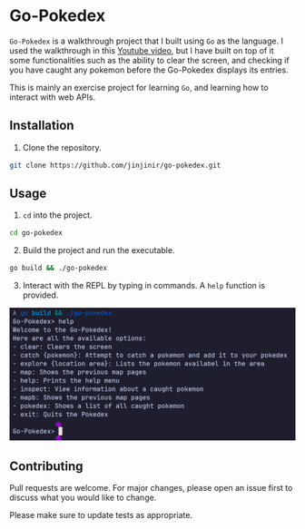 # Go-Pokedex

`Go-Pokedex` is a walkthrough project that I built using `Go` as the language.
I used the walkthrough in this
[Youtube video](https://www.youtube.com/watch?v=un6ZyFkqFKo),
but I have built on top of it some functionalities such as the ability to clear
the screen, and checking if you have caught any pokemon before the Go-Pokedex
displays its entries.

This is mainly an exercise project for learning `Go`, and learning how to
interact with web APIs.

## Installation

1. Clone the repository.

```bash
git clone https://github.com/jinjinir/go-pokedex.git
```

## Usage

1. `cd` into the project.

```bash
cd go-pokedex
```

2. Build the project and run the executable.

```bash
go build && ./go-pokedex
```

3. Interact with the REPL by typing in commands. A `help` function is provided.

![`help` command in the REPL](https://github.com/jinjinir/go-pokedex/blob/main/img/go-pokedex-help.png)

## Contributing

Pull requests are welcome. For major changes, please open an issue first
to discuss what you would like to change.

Please make sure to update tests as appropriate.


